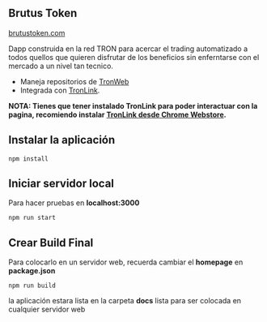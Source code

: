 ## Brutus Token

[brutustoken.com](https://brutustoken.com)

Dapp construida en la red TRON para acercar el trading automatizado a todos quellos que quieren disfrutar de los beneficios sin enferntarse con el mercado a un nivel tan tecnico. 
+ Maneja repositorios de [TronWeb](https://github.com/tronprotocol/tron-web)
+ Integrada con [TronLink](https://github.com/TronWatch/TronLink).

**NOTA: Tienes que tener instalado TronLink para poder interactuar con la pagina, recomiendo instalar  [TronLink desde Chrome Webstore](https://chrome.google.com/webstore/detail/ibnejdfjmmkpcnlpebklmnkoeoihofec/).**



## Instalar la aplicación

`npm install`

## Iniciar servidor local

Para hacer pruebas en **localhost:3000**

`npm run start`

## Crear Build Final

Para colocarlo en un servidor web, recuerda cambiar el **homepage** en **package.json** 

`npm run build`

la aplicación estara lista en la carpeta **docs** lista para ser colocada en cualquier servidor web


